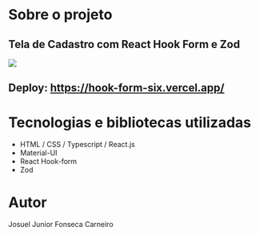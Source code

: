 # Sobre o projeto

## Tela de Cadastro com React Hook Form e Zod
<img src="https://www.datocms-assets.com/115877/1712789321-capturar.png" target="_blank">


## Deploy: https://hook-form-six.vercel.app/

# Tecnologias e bibliotecas utilizadas

- HTML / CSS / Typescript / React.js
- Material-UI
- React Hook-form
- Zod

# Autor

Josuel Junior Fonseca Carneiro
